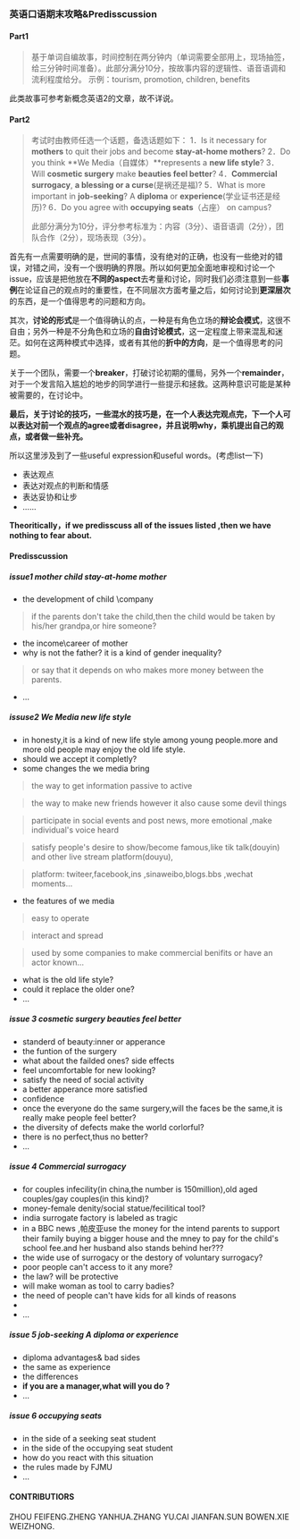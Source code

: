 ### 英语口语期末攻略&Predisscussion

#### Part1

> 基于单词自编故事，时间控制在两分钟内（单词需要全部用上，现场抽签，给三分钟时间准备）。此部分满分10分，按故事内容的逻辑性、语音语调和流利程度给分。
> 示例：tourism, promotion, children, benefits

此类故事可参考新概念英语2的文章，故不详说。

#### Part2

> 考试时由教师任选一个话题，备选话题如下：
> 1．Is it necessary for **mothers** to quit their jobs and become **stay-at-home mothers**?
> 2．Do you think **We Media（自媒体）**represents a **new life style**?
> 3．Will **cosmetic surgery** make **beauties feel better**?
> 4．**Commercial surrogacy**, **a blessing or a curse**(是祸还是福)?
> 5．What is more important in **job-seeking**? A **diploma** or **experience**(学业证书还是经历)?
> 6．Do you agree with **occupying seats**（占座） on campus?
>
> 此部分满分为10分，评分参考标准为：内容（3分）、语音语调（2分），团队合作（2分），现场表现（3分）。

首先有一点需要明确的是，世间的事情，没有绝对的正确，也没有一些绝对的错误，对错之间，没有一个很明确的界限。所以如何更加全面地审视和讨论一个issue，应该是把他放在**不同的aspect**去考量和讨论，同时我们必须注意到一些**事例**在论证自己的观点时的重要性，在不同层次方面考量之后，如何讨论到**更深层次**的东西，是一个值得思考的问题和方向。

其次，**讨论的形式**是一个值得确认的点，一种是有角色立场的**辩论会模式**，这很不自由；另外一种是不分角色和立场的**自由讨论模式**，这一定程度上带来混乱和迷茫。如何在这两种模式中选择，或者有其他的**折中的方向**，是一个值得思考的问题。

关于一个团队，需要一个**breaker**，打破讨论初期的僵局，另外一个**remainder**，对于一个发言陷入尴尬的地步的同学进行一些提示和拯救。这两种意识可能是某种被需要的，在讨论中。

**最后，关于讨论的技巧，一些混水的技巧是，在一个人表达完观点完，下一个人可以表达对前一个观点的agree或者disagree，并且说明why，乘机提出自己的观点，或者做一些补充。**

所以这里涉及到了一些useful expression和useful words。(考虑list一下)

- 表达观点
- 表达对观点的判断和情感
- 表达妥协和让步
- ......

**Theoritically，if we predisscuss all of the issues listed ,then we have nothing to fear about.**

#### Predisscussion

##### issue1 mother child stay-at-home mother 

- the development of child \company
> if the parents don't take the child,then the child would be taken by his/her grandpa,or hire someone?
- the income\career of mother 
- why is not the father? it is a kind of  gender inequality? 
> or say that it depends on who makes more money between the parents.
- ...

##### issuse2  We Media  new life style

- in honesty,it is a kind of new life style among young people.more and more old people may enjoy the old life style.
- should we accept it completly?
- some changes the we media bring
> the way to get information passive to active

> the way to make new friends however it also cause some devil things

> participate in social events and post news, more emotional ,make individual's voice heard

> satisfy people's desire to show/become famous,like tik talk(douyin) and other live stream platform(douyu),

> platform: twiteer,facebook,ins ,sinaweibo,blogs.bbs ,wechat moments... 
- the features of we media

> easy to operate

> interact and spread 

> used by some companies to make commercial benifits or have an actor known...
- what is the old life style?
- could it replace the older one?
- ...

##### issue 3 cosmetic surgery beauties feel better

- standerd of beauty:inner or apperance
- the funtion of the surgery
- what about the failded ones? side effects
- feel uncomfortable for new looking?
- satisfy the need of social activity
- a better apperance more satisfied
- confidence
- once the everyone do the same surgery,will the faces be the same,it is really make people feel better?
- the diversity of defects make the world corlorful?
- there is no perfect,thus no better?
- ...

##### issue 4 Commercial surrogacy

- for couples infecility(in china,the number is 150million),old aged couples/gay couples(in this kind)?
- money-female denity/social statue/fecilitical tool?
- india surrogate factory is labeled as tragic
- in a BBC news ,帕皮亚use the money for the intend parents to support their family buying a bigger house and the mney to pay for the child's school fee.and her husband also stands behind her???
- the wide use of surrogacy or the destory of voluntary surrogacy?
- poor people can't access to it any more?
- the law? will be protective
- will make woman as tool to carry badies?
- the need of people can't have kids for all kinds of reasons
- 
- ...

##### issue 5 job-seeking  A **diploma** or experience

- diploma advantages& bad sides
- the same as experience 
- the differences
- **if you are a manager,what will you do ?**
- ...

##### issue 6  occupying seats

- in the side of a seeking seat student
- in the side of  the occupying seat student
- how do you react with this situation
- the rules made by FJMU
- ...
#### CONTRIBUTIORS
ZHOU FEIFENG.ZHENG YANHUA.ZHANG YU.CAI JIANFAN.SUN BOWEN.XIE WEIZHONG.








